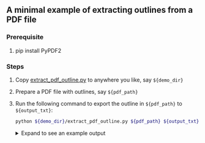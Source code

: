 A minimal example of extracting outlines from a PDF file
-----

### Prerequisite
1. pip install PyPDF2

### Steps
1. Copy [extract_pdf_outline.py](https://github.com/Emrys365/code_examples/blob/master/PyPDF2/extract_outline_from_pdf/extract_pdf_outline.py) to anywhere you like, say `${demo_dir}`
2. Prepare a PDF file with outlines, say `${pdf_path}`
3. Run the following command to export the outline in `${pdf_path}` to `${output_txt}`:
    ```bash
    python ${demo_dir}/extract_pdf_outline.py ${pdf_path} ${output_txt}
    ```

    <details><summary>Expand to see an example output</summary><div>

    ```bash
    $ python ./extract_pdf_outline.py ./demo.pdf ./toc.txt
    The outline has been exported to ./toc.txt

    $ head ./toc.txt
    Front Cover                1
    Title Page                 7
    Copyright                  8
    Table of Contents (Page 1) 25
    Section 1 (Page 1)         33
    Section 2 (Page 30)        62
    Section 3 (Page 66)        98
    Section 4 (Page 121)       165
    Section 5 (Page 143)       195
    Section 6 (Page 217)       269
    ```

    </div></details>
